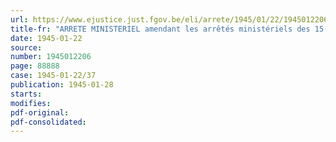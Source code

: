 ```yaml
---
url: https://www.ejustice.just.fgov.be/eli/arrete/1945/01/22/1945012206/justel
title-fr: "ARRETE MINISTERIEL amendant les arrêtés ministériels des 15 septembre 1944 et 6 décembre 1944, pris pour l'exécution de l'arrêté-loi du 14 septembre 1944, portant contrôle des transports de marchandises par véhicules routiers"
date: 1945-01-22
source:
number: 1945012206
page: 88888
case: 1945-01-22/37
publication: 1945-01-28
starts:
modifies:
pdf-original:
pdf-consolidated:
---
```


